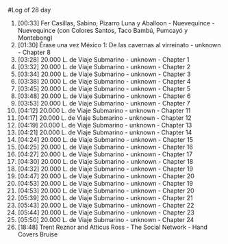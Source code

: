 #Log of 28 day

1. [00:33] Fer Casillas, Sabino, Pizarro Luna y Aballoon - Nuevequince - Nuevequince (con Colores Santos, Taco Bambú, Pumcayó y Montebong)
1. [01:30] Érase una vez México 1: De las cavernas al virreinato - unknown - Chapter 8
1. [03:28] 20.000 L. de Viaje Submarino - unknown - Chapter 1
1. [03:32] 20.000 L. de Viaje Submarino - unknown - Chapter 2
1. [03:34] 20.000 L. de Viaje Submarino - unknown - Chapter 3
1. [03:38] 20.000 L. de Viaje Submarino - unknown - Chapter 4
1. [03:45] 20.000 L. de Viaje Submarino - unknown - Chapter 5
1. [03:48] 20.000 L. de Viaje Submarino - unknown - Chapter 6
1. [03:53] 20.000 L. de Viaje Submarino - unknown - Chapter 7
1. [04:12] 20.000 L. de Viaje Submarino - unknown - Chapter 11
1. [04:17] 20.000 L. de Viaje Submarino - unknown - Chapter 12
1. [04:19] 20.000 L. de Viaje Submarino - unknown - Chapter 13
1. [04:21] 20.000 L. de Viaje Submarino - unknown - Chapter 14
1. [04:24] 20.000 L. de Viaje Submarino - unknown - Chapter 15
1. [04:25] 20.000 L. de Viaje Submarino - unknown - Chapter 16
1. [04:27] 20.000 L. de Viaje Submarino - unknown - Chapter 17
1. [04:30] 20.000 L. de Viaje Submarino - unknown - Chapter 18
1. [04:32] 20.000 L. de Viaje Submarino - unknown - Chapter 19
1. [04:47] 20.000 L. de Viaje Submarino - unknown - Chapter 20
1. [04:53] 20.000 L. de Viaje Submarino - unknown - Chapter 19
1. [04:53] 20.000 L. de Viaje Submarino - unknown - Chapter 20
1. [05:39] 20.000 L. de Viaje Submarino - unknown - Chapter 21
1. [05:43] 20.000 L. de Viaje Submarino - unknown - Chapter 22
1. [05:44] 20.000 L. de Viaje Submarino - unknown - Chapter 23
1. [05:50] 20.000 L. de Viaje Submarino - unknown - Chapter 24
1. [18:48] Trent Reznor and Atticus Ross - The Social Network - Hand Covers Bruise

